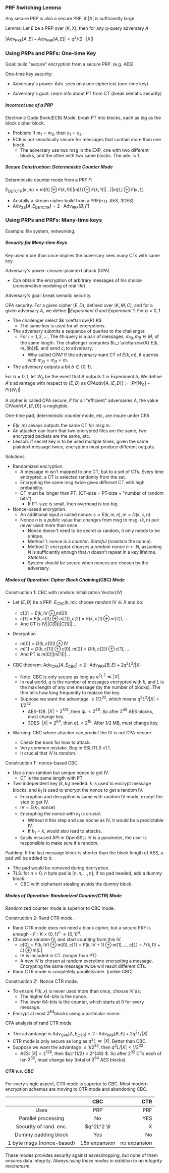 ### PRF Switching Lemma

Any secure PRP is also a secure PRF, if $|X|$ is sufficiently large.

Lemma: Let $E$ be a PRP over $(K, X)$, then for any q-query adversary $A$:

$|\text{Adv}_{\text{PRF}}[A, E] - \text{Adv}_{\text{PRP}}[A, E]| < q^2 / (2 \cdot |X|)$



### Using PRPs and PRFs: One-time Key

Goal: build "secure" encryption from a secure PRP. (e.g. AES)

One-time key security:

* Adversary's power: Adv. sees only one ciphertext.(one-time key)

* Adversary's goal: Learn info about PT from CT (break sematic security)



##### Incorrect use of a PRP

Electronic Code Book(ECB) Mode: break PT into blocks, each as big as the block cipher block.

* Problem: if $m_1=m_2$, then $c_1=c_2$.
* ECB is not sematically secure for messages that contain more than one block.
  * The adversary use two msg in the EXP, one with two different blocks, and the other with two same blocks. The adv. is 1.



##### Secure Construction: Deterministic Counter Mode

Deterministic counter mode from a PRF $F$:

$E_{\text{DETCTR}}(k, m) = m[0] \oplus F(k, 0) || m[1] \oplus F(k, 1) || ... || m[L] \oplus F(k, L)$

* Acutally a stream cipher build from a PRF(e.g. AES, 3DES)
* $\text{Adv}_{\text{SS}}[A, E_{\text{DETCTR}}] = 2 \cdot \text{Adv}_{\text{PRF}}[B, F]$



### Using PRPs and PRFs: Many-time keys

Example: file system, networking.

##### Security for Many-time Keys

Key used more than once implies the adversary sees many CTs with same key.

Adversary's power: chosen-plaintext attack (CPA)

* Can obtain the encryption of arbitrary messages of his choice (conservative modeling of real life)

Adversary's goal: break sematic security.



CPA security. For a given cipher $(E, D)$, defined over $(K, M, C)$, and for a given adversary $A$, we define *Experiment 0* and *Experiment 1*. For $b = 0, 1$

* The challenger select $k \xleftarrow{R} K$
  * The same key is used for all encryptions.
* The adversary submits a sequence of queries to the challenger.
  * For $i=1, 2, ...$, The $i$th query is a pair of messages, $m_{i0}, m_{i1} \in M$, of the same length. The challenger computes $c_i \xleftarrow{R} E(k, m_{ib})$, and send $c_i$ to adversary.
    * Why called CPA? If the adversary want CT of $E(k, m)$, it queries with $m_{j0}=m_{j1}=m$.
* The adversary outputs a bit $b \in \{0, 1\}$.

For $b=0, 1$, let $W_b$ be the event that $A$ outputs 1 in Experiment $b$, We define $A$'s advantage with respect to $(E, D)$ as $\text{CPA}adv[A, (E, D)] := |Pr[W_0] - Pr[W_1]|$.

A cipher is called CPA secure, if for all "efficient" adversaries $A$, the value $\text{CPA}adv[A, (E, D)]$ is negligible.



One-time pad, deterministic counter mode, etc, are insure under CPA.

* $E(k, m)$ always outputs the same CT for msg $m$.
* An attacker can learn that two encrypted files are the same, two encrypted packets are the same, etc.
* Lesson: if secret key is to be used multiple times, given the same plaintext message twice, encryption must produce different outputs.



Solutions

* Randomized encryption.
  * A message $m$ isn't mapped to one CT, but to a set of CTs. Every time encrypted, a CT is selected randomly from the set.
  * Encrypting the same msg twice gives different CT with high probability.
  * CT must be longer than PT. (CT-size = PT-size + "number of random bits")
    * If PT-size is small, then overhead is too big.
* Nonce-based encryption.
  * An additional input $n$ called nonce: $c = E(k, m, n), m = D(k, c, n)$.
  * Nonce $n$ is a *public* value that changes from msg to msg. $(k, n)$ pair *never* used more than once.
    * Nonce doesn't need to be secret or random, it only needs to be unique.
    * Method 1: nonce is a *counter*. *Stateful* (maintain the nonce).
    * Method 2: encryptor chooses a *random* nonce $n \leftarrow N$, assuming $N$ is sufficiently enough that $n$ doesn't repeat in a key lifetime. *Stateless*.
    * System should be secure when nonces are chosen by the adversary.



##### Modes of Operation: Cipher Block Chaining(CBC) Mode

Construction 1: CBC with random Initialization Vector(IV)

* Let $(E, D)$ be a PRP. $E_{\text{CBC}}(k, m)$: choose *random* $\text{IV} \in X$ and do:
  * $c[0] = E(k, \text{IV} \oplus m[0])$
  * $c[1]=E(k, c[0] \oplus m[1]), c[2] = E(k, c[1] \oplus m[2]), ...$
  * And CT is $\text{IV} || C[0] || C[1] ||...$

* Decryption
  * $m[0] = D(k, c[0]) \oplus \text{IV}$
  * $m[1] = D(k, c[1]) \oplus c[0], m[2] = D(k, c[2]) \oplus c[1], ...$
  * And PT is $m[0] || m[1] || ...$

* CBC theorem: $\text{Adv}_{\text{CPA}}[A, E_{\text{CBC}}] \le 2 \cdot \text{Adv}_{\text{PRP}}[B, E] + 2q^2L^2/|X|$
  * Note: CBC is only secure as long as $q^2L^2 \ll |X|$.
  * In real world, $q$ is the number of messages encrypted with $k$, and $L$ is the max length of any one message (by the number of blocks). The thm tells how long frequently to replace the key.
  * Suppose we want the advantage $\le 1/2^{32}$, which means $q^2L^2/|X| < 1/2^{32}$
    * AES-128. $|X| = 2^{128}$, then $qL < 2^{48}$. So after $2^{48}$ AES blocks, must change key.
    * 3DES:  $|X|=2^{64}$, then $qL<2^{16}$. After 1/2 MB, must change key.
* Warning: CBC where attacker can *predict* the IV is not CPA-secure.
  * Check the book for how to attack.
  * Very common mistake. Bug in SSL/TLS v1.1.
  * It crucial that IV is *random*.



Construction 1': nonce-based CBC.

* Use a non-random but unique nonce to get IV.
  * CT is the same length with PT.
* Two independent key $(k, k_1)$ needed: $k$ is used to encrypt message blocks, and $k_1$ is used to encrypt the nonce to get a random IV.
  * Encryption and decryption is same with random IV mode, except the step to get IV.
  * $\text{IV} = E(k_1, \text{nonce})$
  * Encrypting the nonce with $k_1$ is crucial.
    * Without it this step and use nocne as IV, it would be a predictable IV.
    * If $k_1 = k$, would also lead to attacks.
  * Easily misused API in OpenSSL: IV is a parameter, the user is responsible to make sure it's random.



Padding: If the last message block is shorter than the block length of AES, a pad will be added to it.

* The pad would be removed during decryption.
* TLS: for $n>0$, $n$ byte pad is $[n, n, ... , n]$; if no pad needed, add a dummy block.
  * CBC with ciphertext stealing avoids the dummy block.



##### Modes of Operation: Randomized Counter(CTR) Mode

Randomized counter mode is superior to CBC mode.



Construction 2: Rand CTR mode.

* Rand CTR mode does not need a block cipher, but a secure PRF is enough - $F: K \times \{0, 1\}^n \to \{0, 1\}^n$.
* Choose a *random* IV, and start counting from this IV.
  * $c[0] = F(k, \text{IV}) \oplus m[0], c[1] = F(k, \text{IV} + 1) \oplus m[1], ... , c[L] = F(k, \text{IV} + L)  \oplus m[L]$
  * IV is included in CT. (longer than PT)
  * A new IV is chosen at random everytime encrypting a message. Encrypting the same message twice will result different CTs.
* Rand CTR mode is completely parallelizable. (unlike CBC)



Construction 2': Nonce CTR mode.

* To ensure $F(k, x)$ is never used more than once, choose IV as:
  * The higher 64-bits is the nonce.
  * The lower 64-bits is the counter, which starts at 0 for every message.
* Encrypt at most $2^{64}​$ blocks using a particular nonce.



CPA analysis of rand CTR mode

* The advantange is $\text{Adv}_{\text{CPA}}[A, E_{\text{CTR}}] \le 2 \cdot \text{Adv}_{\text{PRP}}[B, E] + 2q^2L/|X|$
* CTR mode is only secure as long as $q^2L \ll |X|$. Better than CBC.
* Suppose we want the advantage $\le 1/2^{32}$, then $q^2L/|X| < 1/2^{32}$
  * AES: $|X| = 2^{128}$, then $qL^{1/2} < 2^{48} $. So after $2^{32}$ CTs each of len $2^{32}$, must change key (total of $2^{64}$ AES blocks).



##### CTR v.s. CBC

For every single aspect, CTR mode is superior to CBC. Most modern encryption schemes are moving to CTR mode and abandoning CBC.

|                           |       CBC        |            CTR |
| :------------------------: | :--------------: | -------------: |
| Uses                      |       PRP        |            PRF |
| Parallel processing       |        No        |            YES |
| Security of rand. enc.    | $q^2L^2 \ll |X|$ | $q^2L \ll |X|$ |
| Dummy padding block       |       Yes        |             No |
| 1 byte msgs (nonce-based) |  16x expansion   |   no expansion |



These modes provides security against eavesdropping, but none of them ensures data integrity. *Always using these modes in addition to an integrity mechanism.*

